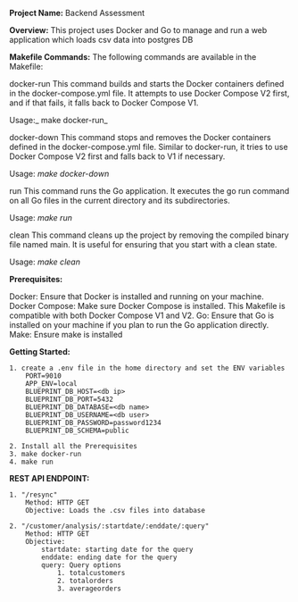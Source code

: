 **Project Name:**
    Backend Assessment


**Overview:**
    This project uses Docker and Go to manage and run a web application which loads csv data into postgres DB




**Makefile Commands:**
The following commands are available in the Makefile:

docker-run
This command builds and starts the Docker containers defined in the docker-compose.yml file. It attempts to use Docker Compose V2 first, and if that fails, it falls back to Docker Compose V1.

Usage:_ make docker-run_

docker-down
This command stops and removes the Docker containers defined in the docker-compose.yml file. Similar to docker-run, it tries to use Docker Compose V2 first and falls back to V1 if necessary.

Usage: _make docker-down_

run
This command runs the Go application. It executes the go run command on all Go files in the current directory and its subdirectories.

Usage: _make run_

clean
This command cleans up the project by removing the compiled binary file named main. It is useful for ensuring that you start with a clean state.

Usage: _make clean_



**Prerequisites:**

Docker: Ensure that Docker is installed and running on your machine.
Docker Compose: Make sure Docker Compose is installed. This Makefile is compatible with both Docker Compose V1 and V2.
Go: Ensure that Go is installed on your machine if you plan to run the Go application directly.
Make: Ensure make is installed



**Getting Started:**

    1. create a .env file in the home directory and set the ENV variables
        PORT=9010
        APP_ENV=local
        BLUEPRINT_DB_HOST=<db ip>
        BLUEPRINT_DB_PORT=5432
        BLUEPRINT_DB_DATABASE=<db name>
        BLUEPRINT_DB_USERNAME=<db user>
        BLUEPRINT_DB_PASSWORD=password1234
        BLUEPRINT_DB_SCHEMA=public

    2. Install all the Prerequisites
    3. make docker-run
    4. make run




**REST API ENDPOINT:**

    1. "/resync"
        Method: HTTP GET
        Objective: Loads the .csv files into database

    2. "/customer/analysis/:startdate/:enddate/:query"
        Method: HTTP GET
        Objective:
            startdate: starting date for the query
            enddate: ending date for the query
            query: Query options 
                1. totalcustomers
                2. totalorders
                3. averageorders
